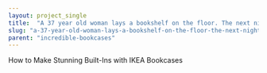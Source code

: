 ```yaml
---
layout: project_single
title:  "A 37 year old woman lays a bookshelf on the floor. The next night? This idea is so creative!"
slug: "a-37-year-old-woman-lays-a-bookshelf-on-the-floor-the-next-night-this-idea"
parent: "incredible-bookcases"
---
```

How to Make Stunning Built-Ins with IKEA Bookcases